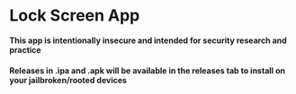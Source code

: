 # Lock Screen App

**This app is intentionally insecure and intended for security research and practice**

#### Releases in .ipa and .apk will be available in the releases tab to install on your jailbroken/rooted devices
